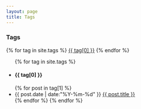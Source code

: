 ```yaml
---
layout: page
title: Tags
---
```


<h3>Tags</h3>

<div id="tag_cloud" class="cloud">
{% for tag in site.tags %}
<a href="#{{ tag[0] }}" title="{{ tag[0] }}" rel="{{ 12 | minus:tag[0].size }}">{{ tag[0] }}</a>
{% endfor %}
</div>

<ul class="unstyled">
{% for tag in site.tags %}
  <h4><li id="{{ tag[0] }}">{{ tag[0] }}</li></h4>
{% for post in tag[1] %}
  <li>
    <time datetime="{{ post.date | date:"%Y-%m-%d" }}">{{ post.date | date:"%Y-%m-%d" }}</time>
    <a href="{{ site.url }}{{ post.url }}" title="{{ post.title }}">{{ post.title }}</a>
  </li>
{% endfor %}
{% endfor %}
</ul>

<script src="/assets/js/jquery.tagcloud.js" type="text/javascript" charset="utf-8"></script> 
<script language="javascript">
$.fn.tagcloud.defaults = {
    size: {start: 10, end: 18, unit: 'pt'},
    color: {start: '#5154e3', end: '#f16121'}
};

$(function () {
    $('#tag_cloud a').tagcloud();
});
</script>
